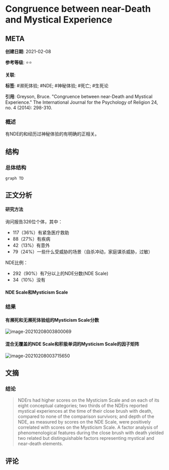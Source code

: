 # Congruence between near-Death and Mystical Experience

## META

**创建日期**: 2021-02-08

**参考等级**: ⭐⭐

**关联**: 

**标签**: #濒死体验; #NDE; #神秘体验; #死亡; #生死论

**引用**: Greyson, Bruce. "Congruence between near-Death and Mystical Experience." The International Journal for the Psychology of Religion 24, no. 4 (2014): 298-310.

### 概述

有NDE的和经历过神秘体验的有明确的正相关。


## 结构

### 总体结构

```mermaid
graph TD

```

## 正文分析

#### 研究方法

询问报告326位个体，其中：

* 117（36%）有紧急医疗救助
* 88（27%）有疾病
* 42（13%）有意外
* 79（24%）一些什么受威胁的场景（自杀冲动，家庭谋杀威胁，过敏）

NDE比例：

* 292（90%）有7分以上的NDE分数(NDE Scale)
* 34（10%）没有

#### NDE Scale和Mysticism Scale

### 结果

#### 有濒死和无濒死体验组的Mysticism Scale分数

![image-20210208003800069](https://typora-picgo-bed.oss-cn-beijing.aliyuncs.com/image-20210208003800069.png)

#### 混合无覆盖的NDE Scale和积极单词的Mysticism Scale的因子矩阵

![image-20210208003715650](https://typora-picgo-bed.oss-cn-beijing.aliyuncs.com/image-20210208003715650.png)

## 文摘

### 结论

> NDErs had higher scores on the Mysticism Scale and on each of its eight conceptual categories; two thirds of the NDErs reported mystical experiences at the time of their close brush with death, compared to none of the comparison survivors; and depth of the NDE, as measured by scores on the NDE Scale, were positively correlated with scores on the Mysticism Scale. A factor analysis of phenomenological features during the close brush with death yielded two related but distinguishable factors representing mystical and near-death elements.

## 评论